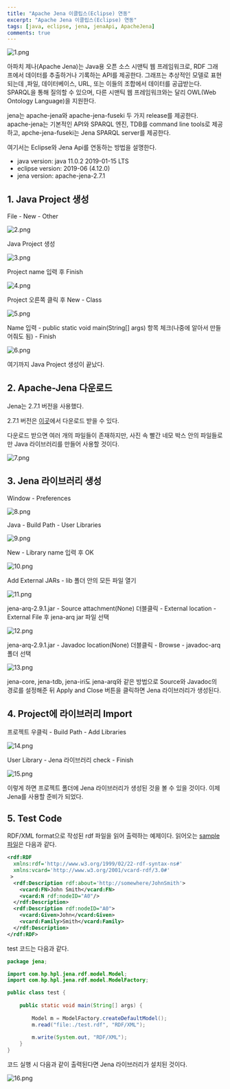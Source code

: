 ```yaml
---
title: "Apache Jena 이클립스(Eclipse) 연동"
excerpt: "Apache Jena 이클립스(Eclipse) 연동"
tags: [java, eclipse, jena, jenaApi, ApacheJena]
comments: true
---
```


![1.png](/assets/img/2019-08-11-1/1.png) 

아파치 제나(Apache Jena)는 Java용 오픈 소스 시맨틱 웹 프레임워크로, RDF 그래프에서 데이터를 추출하거나 기록하는 API를 제공한다. 그래프는 추상적인 모델로 표현되는데 ,파일, 데이터베이스, URL, 또는 이들의 조합에서 데이터를 공급받는다. SPARQL을 통해 질의할 수 있으며, 다른 시맨틱 웹 프레임워크와는 달리 OWL(Web Ontology Language)을 지원한다.

jena는 apache-jena와 apache-jena-fuseki 두 가지 release를 제공한다. apache-jena는 기본적인 API와 SPARQL 엔진, TDB를 command line tools로 제공하고, apche-jena-fuseki는 Jena SPARQL server를 제공한다.

여기서는 Eclipse와 Jena Api를 연동하는 방법을 설명한다.

- java version: java 11.0.2 2019-01-15 LTS
- eclipse version: 2019-06 (4.12.0)
- jena version: apache-jena-2.7.1

## 1. Java Project 생성

File - New - Other

![2.png](/assets/img/2019-08-11-1/2.png)

Java Project 생성

![3.png](/assets/img/2019-08-11-1/3.png)

Project name 입력 후 Finish

![4.png](/assets/img/2019-08-11-1/4.png)

Project 오른쪽 클릭 후 New - Class

![5.png](/assets/img/2019-08-11-1/5.png)

Name 입력 - public static void main(String[] args) 항목 체크(나중에 알아서 만들어줘도 됨) - Finish

![6.png](/assets/img/2019-08-11-1/6.png)

여기까지 Java Project 생성이 끝났다.

## 2. Apache-Jena 다운로드

Jena는 2.7.1 버전을 사용했다.

2.7.1 버전은 [이곳](http://archive.apache.org/dist/jena/binaries/apache-jena-2.7.1.zip)에서 다운로드 받을 수 있다.

다운로드 받으면 여러 개의 파일들이 존재하지만, 사진 속 빨간 네모 박스 안의 파일들로만 Java 라이브러리를 만들어 사용할 것이다.

![7.png](/assets/img/2019-08-11-1/7.png)

## 3. Jena 라이브러리 생성

Window - Preferences

![8.png](/assets/img/2019-08-11-1/8.png)

Java - Build Path - User Libraries

![9.png](/assets/img/2019-08-11-1/9.png)

New - Library name 입력 후 OK

![10.png](/assets/img/2019-08-11-1/10.png)

Add External JARs - lib 폴더 안의 모든 파일 열기

![11.png](/assets/img/2019-08-11-1/11.png)

jena-arq-2.9.1.jar - Source attachment(None) 더블클릭 - External location - External File 후 jena-arq jar 파일 선택

![12.png](/assets/img/2019-08-11-1/12.png)

jena-arq-2.9.1.jar - Javadoc location(None) 더블클릭 - Browse - javadoc-arq 폴더 선택

![13.png](/assets/img/2019-08-11-1/13.png)

jena-core, jena-tdb,  jena-iri도 jena-arq와 같은 방법으로 Source와 Javadoc의 경로를 설정해준 뒤 Apply and Close 버튼을 클릭하면 Jena 라이브러리가 생성된다.

## 4. Project에 라이브러리 Import

프로젝트 우클릭 - Build Path - Add Libraries

![14.png](/assets/img/2019-08-11-1/14.png)

User Library - Jena 라이브러리 check - Finish

![15.png](/assets/img/2019-08-11-1/15.png)

이렇게 하면 프로젝트 폴더에 Jena 라이브러리가 생성된 것을 볼 수 있을 것이다. 이제 Jena를 사용할 준비가 되었다.

## 5. Test Code

RDF/XML format으로 작성된 rdf 파일을 읽어 출력하는 예제이다. 읽어오는 [sample 파일](/assets/img/2019-08-11-1/test.rdf)은 다음과 같다.

```xml
<rdf:RDF
  xmlns:rdf='http://www.w3.org/1999/02/22-rdf-syntax-ns#'
  xmlns:vcard='http://www.w3.org/2001/vcard-rdf/3.0#'
 >
  <rdf:Description rdf:about='http://somewhere/JohnSmith'>
    <vcard:FN>John Smith</vcard:FN>
    <vcard:N rdf:nodeID="A0"/>
  </rdf:Description>
  <rdf:Description rdf:nodeID="A0">
    <vcard:Given>John</vcard:Given>
    <vcard:Family>Smith</vcard:Family>
  </rdf:Description>
</rdf:RDF>
```

test 코드는 다음과 같다.

```java
package jena;

import com.hp.hpl.jena.rdf.model.Model;
import com.hp.hpl.jena.rdf.model.ModelFactory;

public class test {
	
	public static void main(String[] args) {
		
		Model m = ModelFactory.createDefaultModel();
		m.read("file:./test.rdf", "RDF/XML");
		
		m.write(System.out, "RDF/XML");
	}
}
```

코드 실행 시 다음과 같이 출력된다면 Jena 라이브러리가 설치된 것이다.

![16.png](/assets/img/2019-08-11-1/16.png)